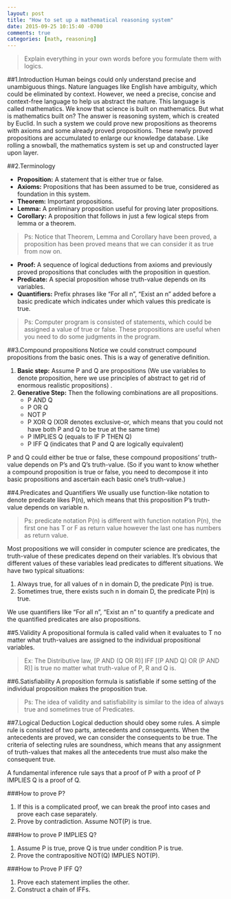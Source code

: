 ```yaml
---
layout: post
title: "How to set up a mathematical reasoning system"
date: 2015-09-25 10:15:40 -0700
comments: true
categories: [math, reasoning]
---
```

> Explain everything in your own words before you formulate them with logics.

##1.Introduction
Human beings could only understand precise and unambiguous things. Nature languages like English have ambiguity, which could be eliminated by context. However, we need a precise, concise and context-free language to help us abstract the nature. This language is called mathematics. We know that science is built on mathematics. But what is mathematics built on?
The answer is reasoning system, which is created by Euclid. In such a system we could prove new propositions as theorems with axioms and some already proved propositions. These newly proved propositions are accumulated to enlarge our knowledge database. Like rolling a snowball, the mathematics system is set up and constructed layer upon layer.

<!--more-->
##2.Terminology
*   **Proposition:**  A statement that is either true or false.
*   **Axioms:** Propositions that has been assumed to be true, considered as foundation in this system.
*   **Theorem:** Important propositions.
*   **Lemma:** A preliminary proposition useful for proving later propositions.
*   **Corollary:** A proposition that follows in just a few logical steps from lemma or a theorem.

>   Ps: Notice that Theorem, Lemma and Corollary have been proved, a proposition has been proved means that we can consider it as true from now on.

*   **Proof:** A sequence of logical deductions from axioms and previously proved propositions that concludes with the proposition in question.
*   **Predicate:** A special proposition whose truth-value depends on its variables.
*   **Quantifiers:** Prefix phrases like “For all n”, “Exist an n” added before a basic predicate which indicates under which values this predicate is true.

>   Ps: Computer program is consisted of statements, which could be assigned a value of true or false. These propositions are useful when you need to do some judgments in the program.

##3.Compound propositions
Notice we could construct compound propositions from the basic ones. This is a way of generative definition.

1.  **Basic step:** Assume P and Q are propositions (We use variables to denote proposition, here we use principles of abstract to get rid of enormous realistic propositions) .
2.  **Generative Step:** Then the following combinations are all propositions.
    *   P AND Q
    *   P OR Q
    *   NOT P
    *   P XOR Q (XOR denotes exclusive-or, which means that you could not have both P and Q to be true at the same time)
    *   P IMPLIES Q (equals to IF P THEN Q)
    *   P IFF Q (indicates that P and Q are logically equivalent)

P and Q could either be true or false, these compound propositions’ truth-value depends on P’s and Q’s truth-value. (So if you want to know whether a compound proposition is true or false, you need to decompose it into basic propositions and ascertain each basic one’s truth-value.)

##4.Predicates and Quantifiers
We usually use function-like notation to denote predicate likes P(n), which means that this proposition P’s truth-value depends on variable n.

>   Ps: predicate notation P(n) is different with function notation P(n), the first one has T or F as return value however the last one has numbers as return value.

Most propositions we will consider in computer science are predicates, the truth-value of these predicates depend on their variables. It’s obvious that different values of these variables lead predicates to different situations.
We have two typical situations:

1.  Always true, for all values of n in domain D, the predicate P(n) is true.
2.  Sometimes true, there exists such n in domain D, the predicate P(n) is true.

We use quantifiers like “For all n”, “Exist an n” to quantify a predicate and the quantified predicates are also propositions.

##5.Validity
A propositional formula is called valid when it evaluates to T no matter what truth-values are assigned to the individual propositional variables.

>   Ex: The Distributive law, [P AND (Q OR R)] IFF [(P AND Q) OR (P AND R)] is true no matter what truth-value of P, R and Q is.

##6.Satisfiability
A proposition formula is satisfiable if some setting of the individual proposition makes the proposition true.

>   Ps: The idea of validity and satisfiability is similar to the idea of always true and sometimes true of Predicates.

##7.Logical Deduction
Logical deduction should obey some rules. A simple rule is consisted of two parts, antecedents and consequents. When the antecedents are proved, we can consider the consequents to be true. The criteria of selecting rules are soundness, which means that any assignment of truth-values that makes all the antecedents true must also make the consequent true.

A fundamental inference rule says that a proof of P with a proof of P IMPLIES Q is a proof of Q.

###How to prove P?
1.  If this is a complicated proof, we can break the proof into cases and prove each case separately.
2.  Prove by contradiction. Assume NOT(P) is true.

###How to prove P IMPLIES Q?
1.  Assume P is true, prove Q is true under condition P is true.
2.  Prove the contrapositive NOT(Q) IMPLIES NOT(P).

###How to Prove P IFF Q?
1.  Prove each statement implies the other.
2.  Construct a chain of IFFs.

